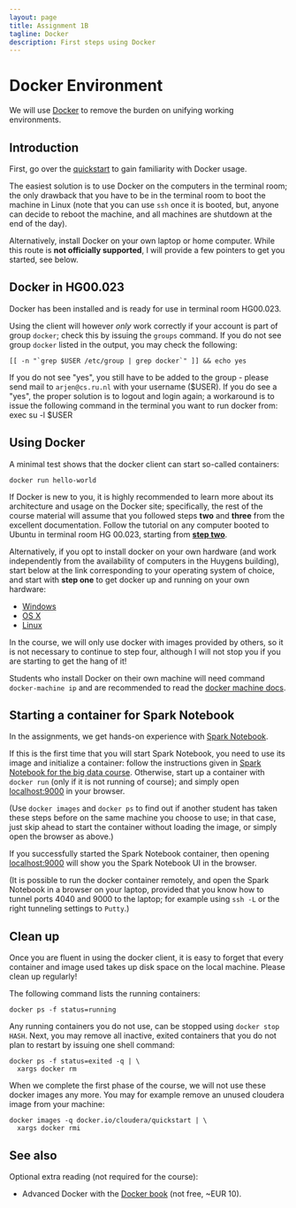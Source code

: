 ```yaml
---
layout: page
title: Assignment 1B
tagline: Docker
description: First steps using Docker
---
```


# Docker Environment

We will use [Docker](https://docs.docker.com/linux/) to remove the burden on unifying working environments.

## Introduction

First, go over the [quickstart](https://docs.docker.com/engine/quickstart/) to gain familiarity with Docker usage.

The easiest solution is to use Docker on the computers in the terminal room; the only drawback that you
have to be in the terminal room to boot the machine in Linux (note that you can use `ssh` once it is booted, but,
anyone can decide to reboot the machine, and all machines are shutdown at the end of the day).

Alternatively, install Docker on your own laptop or home computer.
While this route is **not officially supported**, I will provide a few pointers to get you started, see below.

## Docker in HG00.023

Docker has been installed and is ready for use in terminal room HG00.023.

Using the client will however *only* work correctly if your account is part of group `docker`; 
check this by issuing the `groups` command.
If you do not see group `docker` listed in the output, you may check the following:

    [[ -n "`grep $USER /etc/group | grep docker`" ]] && echo yes

If you do not see "yes", you still have to be added to the group - please send mail to `arjen@cs.ru.nl` with your username ($USER).
If you do see a "yes", the proper solution is to logout and login again; 
a workaround is to issue the following command in the terminal you want to run docker from:
    exec su -l $USER

## Using Docker

A minimal test shows that the docker client can start so-called containers:

    docker run hello-world

If Docker is new to you, it is highly recommended to learn more about its architecture and usage on the Docker
site; specifically, the rest of the course material will assume that you followed steps **two** and **three** 
from the excellent documentation.
Follow the tutorial on any computer booted to Ubuntu in terminal room HG 00.023, 
starting from [**step two**](https://docs.docker.com/linux/step_two/).

Alternatively, if you opt to install docker on your own hardware (and work independently from the availability of
computers in the Huygens building), start below at the link corresponding to your operating system of choice,
and start with **step one** to get docker up and running on your own hardware:

- [Windows](https://docs.docker.com/windows/)
- [OS X](https://docs.docker.com/mac)
- [Linux](https://docs.docker.com/linux/)

In the course, we will only use docker with images provided by others, so it is not necessary to continue to 
step four, although I will not stop you if you are starting to get the hang of it!

Students who install Docker on their own machine will need command `docker-machine ip`
and are recommended to read the [docker machine docs](https://docs.docker.com/machine/get-started/).

## Starting a container for Spark Notebook

In the assignments, we get hands-on experience with [Spark Notebook](http://spark-notebook.io).

If this is the first time that you will start Spark Notebook, you need to use its image and initialize a container:
follow the instructions given in [Spark Notebook for the big data course](../background/spark-notebook.html).
Otherwise, start up a container with `docker run` (only if it is not running of course);
and simply open [localhost:9000](http://localhost:9000/) in your browser.

(Use `docker images` and `docker ps` to find out if another student has taken these steps before on the same machine
you choose to use; in that case, just skip ahead to start the container without loading the image, 
or simply open the browser as above.)

If you successfully started the Spark Notebook container, then opening [localhost:9000](http://localhost:9000/) will
show you the Spark Notebook UI in the browser. 

(It is possible to run the docker container remotely, and open the Spark Notebook in a browser on your laptop, provided
that you know how to tunnel ports 4040 and 9000 to the laptop; for example using `ssh -L` or the right tunneling 
settings to `Putty`.)

## Clean up

Once you are fluent in using the docker client, it is easy to forget that every container and image used takes up 
disk space on the local machine. Please clean up regularly!

The following command lists the running containers:

    docker ps -f status=running

Any running containers you do not use, can be stopped using `docker stop HASH`.
Next, you may remove all inactive, exited containers that you do not plan to restart by issuing one shell command:

    docker ps -f status=exited -q | \
      xargs docker rm

When we complete the first phase of the course, we will not use these docker images any more.
You may for example remove an unused cloudera image from your machine:

    docker images -q docker.io/cloudera/quickstart | \
      xargs docker rmi

## See also

Optional extra reading (not required for the course):

* Advanced Docker with the [Docker book](http://www.dockerbook.com/) (not free, ~EUR 10).
